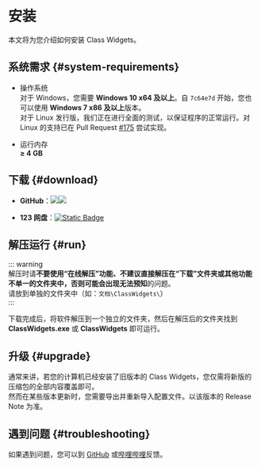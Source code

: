# 安装
本文将为您介绍如何安装 Class Widgets。
## 系统需求 {#system-requirements}
- 操作系统  
对于 Windows，您需要 **Windows 10 x64 及以上**。自 `7c64e7d` 开始，您也可以使用 **Windows 7 x86 及以上**版本。  
对于 Linux 发行版，我们正在进行全面的测试，以保证程序的正常运行。对 Linux 的支持已在 Pull Request [#175](https://github.com/Class-Widgets/Class-Widgets/pulls/175) 尝试实现。

- 运行内存  
**≥ 4 GB**

## 下载 {#download}
- **GitHub**：[![](https://img.shields.io/github/v/release/RinLit-233-shiroko/Class-Widgets?label=%E7%A8%B3%E5%AE%9A%E7%89%88%E6%9C%AC)](https://github.com/RinLit-233-shiroko/Class-Widgets/releases/latest)[![](https://img.shields.io/github/v/release/RinLit-233-shiroko/Class-Widgets?include_prereleases&label=%E9%A2%84%E8%A7%88%E7%89%88%E6%9C%AC)
](https://github.com/RinLit-233-shiroko/Class-Widgets/releases)

- **123 网盘**：[![Static Badge](https://img.shields.io/badge/RL23-R?label=%E6%8F%90%E5%8F%96%E7%A0%81)](https://www.123pan.com/s/DCyBTd-RAnxH)

## 解压运行 {#run}
::: warning  
解压时请**不要使用“在线解压”**功能、不建议直接解压在“下载”文件夹或其他功能不单一的文件夹中，否则可能会出现**无法预知**的问题。  
请放到单独的文件夹中（如：`文档\ClassWidgets\`）  
:::  

下载完成后，将软件解压到一个独立的文件夹，然后在解压后的文件夹找到 **ClassWidgets.exe** 或 **ClassWidgets** 即可运行。

## 升级 {#upgrade}
通常来讲，若您的计算机已经安装了旧版本的 Class Widgets，您仅需将新版的压缩包的全部内容覆盖即可。  
然而在某些版本更新时，您需要导出并重新导入配置文件。以该版本的 Release Note 为准。

## 遇到问题 {#troubleshooting}
如果遇到问题，您可以到 [GitHub](https://github.com/RinLit-233-shiroko/Class-Widgets/issues) 或[哔哩哔哩](https://www.bilibili.com/video/BV1xwW9eyEGu/)反馈。